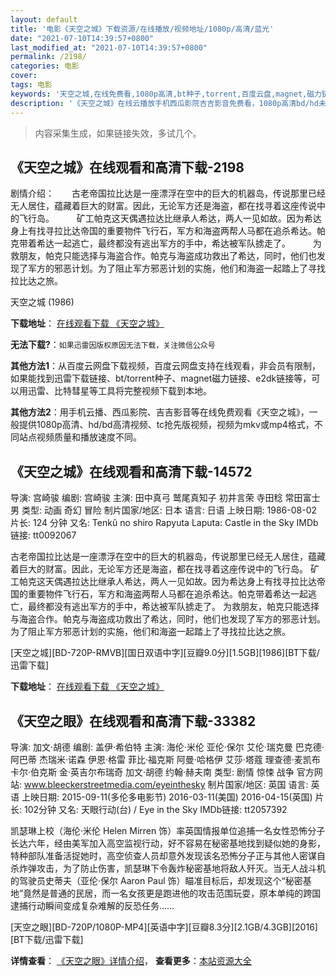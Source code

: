 ```yaml
---
layout: default
title: '电影《天空之城》下载资源/在线播放/视频地址/1080p/高清/蓝光'
date: "2021-07-10T14:39:57+0800"
last_modified_at: "2021-07-10T14:39:57+0800"
permalink: /2198/
categories: 电影
cover:
tags: 电影
keywords: '天空之城,在线免费看,1080p高清,bt种子,torrent,百度云盘,magnet,磁力链,迅雷下载资源'
description: '《天空之城》在线云播放手机西瓜影院吉吉影音免费看，1080p高清bd/hd未删减完整版和tc抢先枪版，mkv/mp4格式，附带bt/torrent种子、magnet/磁力链、百度云盘、网盘资源迅雷下载链接'
---
```


>内容采集生成，如果链接失效，多试几个。


## 《天空之城》在线观看和高清下载-2198

剧情介绍：　　古老帝国拉比达是一座漂浮在空中的巨大的机器岛，传说那里已经无人居住，蕴藏着巨大的财富。因此，无论军方还是海盗，都在找寻着这座传说中的飞行岛。  　　矿工帕克这天偶遇拉达比继承人希达，两人一见如故。因为希达身上有找寻拉比达帝国的重要物件飞行石，军方和海盗两帮人马都在追杀希达。帕克带着希达一起逃亡，最终都没有逃出军方的手中，希达被军队掳走了。  　　为救朋友，帕克只能选择与海盗合作。帕克与海盗成功救出了希达，同时，他们也发现了军方的邪恶计划。为了阻止军方邪恶计划的实施，他们和海盗一起踏上了寻找拉比达之旅。


天空之城 (1986)

**下载地址**： [在线观看下载 《天空之城》](https://www.btbtdy.me/btdy/dy2328.html) 


**无法下载?**：`如果迅雷因版权原因无法下载，关注微信公众号 `

**其他方法1**：从百度云网盘下载视频，百度云网盘支持在线观看，非会员有限制，如果能找到迅雷下载链接、bt/torrent种子、magnet磁力链接、e2dk链接等，可以用迅雷、比特彗星等工具将完整视频下载到本地。

**其他方法2**：用手机云播、西瓜影院、吉吉影音等在线免费观看《天空之城》，一般提供1080p高清、hd/bd高清视频、tc抢先版视频，视频为mkv或mp4格式，不同站点视频质量和播放速度不同。


## 《天空之城》在线观看和高清下载-14572

导演: 宫崎骏 编剧: 宫崎骏 主演: 田中真弓 鹫尾真知子 初井言荣 寺田稔 常田富士男 类型: 动画 奇幻 冒险 制片国家/地区: 日本 语言: 日语 上映日期: 1986-08-02 片长: 124 分钟 又名: Tenkû no shiro Rapyuta Laputa: Castle in the Sky IMDb链接: tt0092067

古老帝国拉比达是一座漂浮在空中的巨大的机器岛，传说那里已经无人居住，蕴藏着巨大的财富。因此，无论军方还是海盗，都在找寻着这座传说中的飞行岛。 矿工帕克这天偶遇拉达比继承人希达，两人一见如故。因为希达身上有找寻拉比达帝国的重要物件飞行石，军方和海盗两帮人马都在追杀希达。帕克带着希达一起逃亡，最终都没有逃出军方的手中，希达被军队掳走了。 为救朋友，帕克只能选择与海盗合作。帕克与海盗成功救出了希达，同时，他们也发现了军方的邪恶计划。为了阻止军方邪恶计划的实施，他们和海盗一起踏上了寻找拉比达之旅。


[天空之城][BD-720P-RMVB][国日双语中字][豆瓣9.0分][1.5GB][1986][BT下载/迅雷下载]

**下载地址**： [在线观看下载 《天空之城》](https://www.btdx8.com/torrent/laputa_castle_in_the_sky_1986.html) 


## 《天空之眼》在线观看和高清下载-33382

导演: 加文·胡德 编剧: 盖伊·希伯特 主演: 海伦·米伦 亚伦·保尔 艾伦·瑞克曼 巴克德·阿巴蒂 杰瑞米·诺森 伊恩·格雷 菲比·福克斯 阿曼·哈格伊 艾莎·塔蔻 理查德·麦凯布 卡尔·伯克斯 金·英吉尔布瑞奇 加文·胡德 约翰·赫夫南 类型: 剧情 惊悚 战争 官方网站: www.bleeckerstreetmedia.com/eyeinthesky 制片国家/地区: 英国 语言: 英语 上映日期: 2015-09-11(多伦多电影节) 2016-03-11(美国) 2016-04-15(英国) 片长: 102分钟 又名: 天眼行动(台) / Eye in the Sky IMDb链接: tt2057392

凯瑟琳上校（海伦·米伦 Helen Mirren 饰）率英国情报单位追捕一名女性恐怖分子长达六年，经由美军加入高空监视行动，好不容易在秘密基地找到疑似她的身影，特种部队准备活捉她时，高空侦查人员却意外发现该名恐怖分子正与其他人密谋自杀炸弹攻击，为了防止伤害，凯瑟琳下令轰炸秘密基地将敌人歼灭。当无人战斗机的驾驶员史蒂夫（亚伦·保尔 Aaron Paul 饰）瞄准目标后，却发现这个“秘密基地”竟然是普通的民居，而一名女孩更是跑进他的攻击范围玩耍，原本单纯的跨国逮捕行动瞬间变成复杂难解的反恐任务……


[天空之眼][BD-720P/1080P-MP4][英语中字][豆瓣8.3分][2.1GB/4.3GB][2016][BT下载/迅雷下载]

**详情查看**： [《天空之眼》详情介绍](/movie/33382/)， **查看更多**：[本站资源大全](/movie/t/all/)

